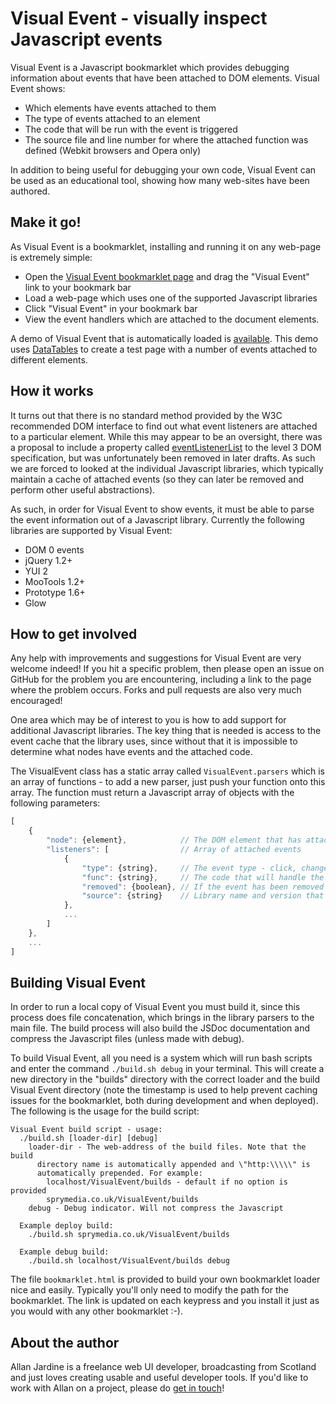 # Visual Event - visually inspect Javascript events

Visual Event is a Javascript bookmarklet which provides debugging information about events that have been attached to DOM elements. Visual Event shows:

* Which elements have events attached to them
* The type of events attached to an element
* The code that will be run with the event is triggered
* The source file and line number for where the attached function was defined (Webkit browsers and Opera only)

In addition to being useful for debugging your own code, Visual Event can be used as an educational tool, showing how many web-sites have been authored.


## Make it go!

As Visual Event is a bookmarklet, installing and running it on any web-page is extremely simple:

* Open the [Visual Event bookmarklet page](http://sprymedia.co.uk/VisualEvent) and drag the "Visual Event" link to your bookmark bar
* Load a web-page which uses one of the supported Javascript libraries
* Click "Visual Event" in your bookmark bar
* View the event handlers which are attached to the document elements.

A demo of Visual Event that is automatically loaded is [available](http://sprymedia.co.uk/VisualEvent/demo). This demo uses [DataTables](http://datatables.net) to create a test page with a number of events attached to different elements.


## How it works

It turns out that there is no standard method provided by the W3C recommended DOM interface to find out what event listeners are attached to a particular element. While this may appear to be an oversight, there was a proposal to include a property called [eventListenerList](http://www.w3.org/TR/2002/WD-DOM-Level-3-Events-20020208/changes.html) to the level 3 DOM specification, but was unfortunately been removed in later drafts. As such we are forced to looked at the individual Javascript libraries, which typically maintain a cache of attached events (so they can later be removed and perform other useful abstractions).

As such, in order for Visual Event to show events, it must be able to parse the event information out of a Javascript library. Currently the following libraries are supported by Visual Event:

* DOM 0 events
* jQuery 1.2+
* YUI 2
* MooTools 1.2+
* Prototype 1.6+
* Glow


## How to get involved

Any help with improvements and suggestions for Visual Event are very welcome indeed! If you hit a specific problem, then please open an issue on GitHub for the problem you are encountering, including a link to the page where the problem occurs. Forks and pull requests are also very much encouraged!

One area which may be of interest to you is how to add support for additional Javascript libraries. The key thing that is needed is access to the event cache that the library uses, since without that it is impossible to determine what nodes have events and the attached code.

The VisualEvent class has a static array called `VisualEvent.parsers` which is an array of functions - to add a new parser, just push your function onto this array. The function must return a Javascript array of objects with the following parameters:

```javascript
[
	{
		"node": {element},            // The DOM element that has attached events
		"listeners": [                // Array of attached events
			{
				"type": {string},     // The event type - click, change, keyup etc
				"func": {string},     // The code that will handle the event, from Function.toString()
				"removed": {boolean}, // If the event has been removed or not (typically will be false, but used if the library doesn't remove the event from its cache)
				"source": {string}    // Library name and version that attached the event (e.g. "jQuery 1.7")
			},
			...
		]
	},
	...
]
```

## Building Visual Event

In order to run a local copy of Visual Event you must build it, since this process does file concatenation, which brings in the library parsers to the main file. The build process will also build the JSDoc documentation and compress the Javascript files (unless made with debug).

To build Visual Event, all you need is a system which will run bash scripts and enter the command `./build.sh debug` in your terminal. This will create a new directory in the "builds" directory with the correct loader and the build Visual Event directory (note the timestamp is used to help prevent caching issues for the bookmarklet, both during development and when deployed). The following is the usage for the build script:

```text
Visual Event build script - usage:
  ./build.sh [loader-dir] [debug]
    loader-dir - The web-address of the build files. Note that the build
      directory name is automatically appended and \"http:\\\\\" is
      automatically prepended. For example:
        localhost/VisualEvent/builds - default if no option is provided
        sprymedia.co.uk/VisualEvent/builds
    debug - Debug indicator. Will not compress the Javascript

  Example deploy build:
    ./build.sh sprymedia.co.uk/VisualEvent/builds

  Example debug build:
    ./build.sh localhost/VisualEvent/builds debug
```

The file `bookmarklet.html` is provided to build your own bookmarklet loader nice and easily. Typically you'll only need to modify the path for the bookmarklet. The link is updated on each keypress and you install it just as you would with any other bookmarklet :-).


## About the author

Allan Jardine is a freelance web UI developer, broadcasting from Scotland and just loves creating usable and useful developer tools. If you'd like to work with Allan on a project, please do [get in touch](http://sprymedia.co.uk/contact)!







